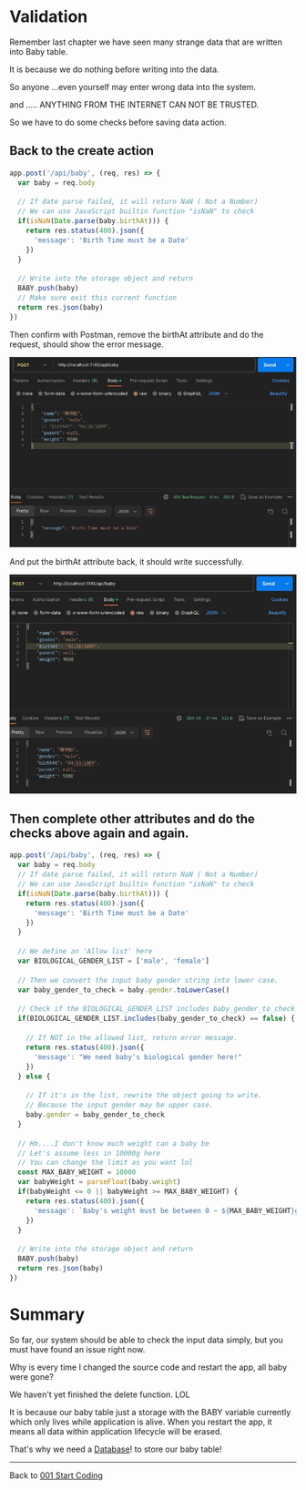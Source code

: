 # Validation

Remember last chapter we have seen many strange data that are written into Baby table. 

It is because we do nothing before writing into the data.

So anyone ...even yourself may enter wrong data into the system.

and ..... ANYTHING FROM THE INTERNET CAN NOT BE TRUSTED.

So we have to do some checks before saving data action.

## Back to the create action

```javascript
app.post('/api/baby', (req, res) => {
  var baby = req.body

  // If date parse failed, it will return NaN ( Not a Number)
  // We can use JavaScript builtin function "isNaN" to check
  if(isNaN(Date.parse(baby.birthAt))) {
    return res.status(400).json({
      'message': 'Birth Time must be a Date'
    })
  }

  // Write into the storage object and return 
  BABY.push(baby)
  // Make sure exit this current function
  return res.json(baby)
})
```

Then confirm with Postman, remove the birthAt attribute and do the request, should show the error message.

![](https://github.com/zackexplosion/Baby-Hospital/blob/main/screenshots/003.jpg?raw=true)

And put the birthAt attribute back, it should write successfully.

![](https://github.com/zackexplosion/Baby-Hospital/blob/main/screenshots/004.jpg?raw=true)

## Then complete other attributes and do the checks above again and again.

```javascript
app.post('/api/baby', (req, res) => {
  var baby = req.body
  // If date parse failed, it will return NaN ( Not a Number)
  // We can use JavaScript builtin function "isNaN" to check
  if(isNaN(Date.parse(baby.birthAt))) {
    return res.status(400).json({
      'message': 'Birth Time must be a Date'
    })
  }

  // We define an 'Allow list' here
  var BIOLOGICAL_GENDER_LIST = ['male', 'female']

  // Then we convert the input baby gender string into lower case.
  var baby_gender_to_check = baby.gender.toLowerCase()

  // Check if the BIOLOGICAL_GENDER_LIST includes baby_gender_to_check or not
  if(BIOLOGICAL_GENDER_LIST.includes(baby_gender_to_check) == false) {

    // If NOT in the allowed list, return error message.
    return res.status(400).json({
      'message': "We need baby's biological gender here!"
    })
  } else {

    // If it's in the list, rewrite the object going to write.
    // Because the input gender may be upper case.
    baby.gender = baby_gender_to_check
  }

  // Hm....I don't know much weight can a baby be
  // Let's assume less in 10000g here
  // You can change the limit as you want lol
  const MAX_BABY_WEIGHT = 10000
  var babyWeight = parseFloat(baby.weight)
  if(babyWeight <= 0 || babyWeight >= MAX_BABY_WEIGHT) {
    return res.status(400).json({
      'message': `Baby's weight must be between 0 ~ ${MAX_BABY_WEIGHT}g`
    })
  }

  // Write into the storage object and return 
  BABY.push(baby)
  return res.json(baby)
})
```

# Summary

So far, our system should be able to check the input data simply, but you must have found an issue right now.

Why is every time I changed the source code and restart the app, all baby were gone?

We haven't yet finished the delete function. LOL

It is because our baby table just a storage with the BABY variable currently which only lives while application is alive. When you restart the app, it means all data within application lifecycle will be erased.

That's why we need a [Database](./003_connect_to_database.md)! to store our baby table!

---

Back to [001 Start Coding](../001_start_coding.md)


